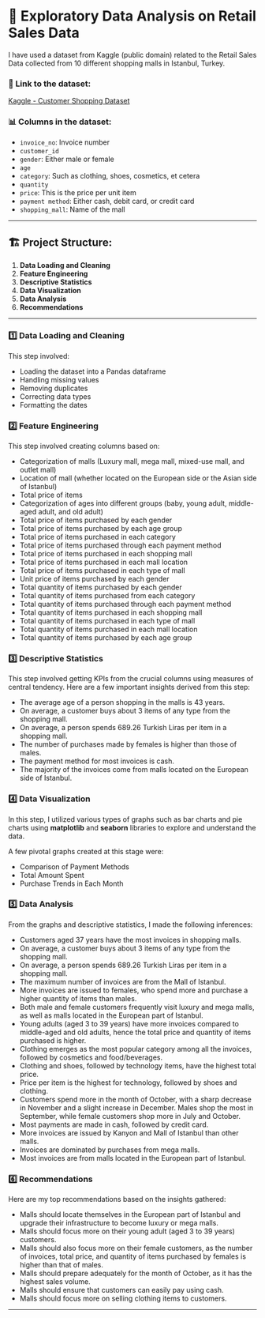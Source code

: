 # 🛒 Exploratory Data Analysis on Retail Sales Data

I have used a dataset from Kaggle (public domain) related to the Retail Sales Data collected from 10 different shopping malls in Istanbul, Turkey.

### 📁 Link to the dataset:
[Kaggle - Customer Shopping Dataset](https://www.kaggle.com/datasets/mehmettahiraslan/customer-shopping-dataset)

### 📊 Columns in the dataset:
- `invoice_no`: Invoice number
- `customer_id`
- `gender`: Either male or female
- `age`
- `category`: Such as clothing, shoes, cosmetics, et cetera
- `quantity`
- `price`: This is the price per unit item
- `payment method`: Either cash, debit card, or credit card
- `shopping_mall`: Name of the mall

---

## 🏗️ Project Structure:
1. **Data Loading and Cleaning**
2. **Feature Engineering**
3. **Descriptive Statistics**
4. **Data Visualization**
5. **Data Analysis**
6. **Recommendations**

---

### 1️⃣ Data Loading and Cleaning
This step involved:
- Loading the dataset into a Pandas dataframe
- Handling missing values
- Removing duplicates
- Correcting data types
- Formatting the dates

### 2️⃣ Feature Engineering
This step involved creating columns based on:
- Categorization of malls (Luxury mall, mega mall, mixed-use mall, and outlet mall)
- Location of mall (whether located on the European side or the Asian side of Istanbul)
- Total price of items
- Categorization of ages into different groups (baby, young adult, middle-aged adult, and old adult)
- Total price of items purchased by each gender
- Total price of items purchased by each age group
- Total price of items purchased in each category
- Total price of items purchased through each payment method
- Total price of items purchased in each shopping mall
- Total price of items purchased in each mall location
- Total price of items purchased in each type of mall
- Unit price of items purchased by each gender
- Total quantity of items purchased by each gender
- Total quantity of items purchased from each category
- Total quantity of items purchased through each payment method
- Total quantity of items purchased in each shopping mall
- Total quantity of items purchased in each type of mall
- Total quantity of items purchased in each mall location
- Total quantity of items purchased by each age group

### 3️⃣ Descriptive Statistics
This step involved getting KPIs from the crucial columns using measures of central tendency. Here are a few important insights derived from this step:
- The average age of a person shopping in the malls is 43 years.
- On average, a customer buys about 3 items of any type from the shopping mall.
- On average, a person spends 689.26 Turkish Liras per item in a shopping mall.
- The number of purchases made by females is higher than those of males.
- The payment method for most invoices is cash.
- The majority of the invoices come from malls located on the European side of Istanbul.

### 4️⃣ Data Visualization
In this step, I utilized various types of graphs such as bar charts and pie charts using **matplotlib** and **seaborn** libraries to explore and understand the data.

A few pivotal graphs created at this stage were:
- Comparison of Payment Methods
- Total Amount Spent
- Purchase Trends in Each Month

### 5️⃣ Data Analysis
From the graphs and descriptive statistics, I made the following inferences:
- Customers aged 37 years have the most invoices in shopping malls.
- On average, a customer buys about 3 items of any type from the shopping mall.
- On average, a person spends 689.26 Turkish Liras per item in a shopping mall.
- The maximum number of invoices are from the Mall of Istanbul.
- More invoices are issued to females, who spend more and purchase a higher quantity of items than males.
- Both male and female customers frequently visit luxury and mega malls, as well as malls located in the European part of Istanbul.
- Young adults (aged 3 to 39 years) have more invoices compared to middle-aged and old adults, hence the total price and quantity of items purchased is higher.
- Clothing emerges as the most popular category among all the invoices, followed by cosmetics and food/beverages.
- Clothing and shoes, followed by technology items, have the highest total price.
- Price per item is the highest for technology, followed by shoes and clothing.
- Customers spend more in the month of October, with a sharp decrease in November and a slight increase in December. Males shop the most in September, while female customers shop more in July and October.
- Most payments are made in cash, followed by credit card.
- More invoices are issued by Kanyon and Mall of Istanbul than other malls.
- Invoices are dominated by purchases from mega malls.
- Most invoices are from malls located in the European part of Istanbul.

### 6️⃣ Recommendations
Here are my top recommendations based on the insights gathered:
- Malls should locate themselves in the European part of Istanbul and upgrade their infrastructure to become luxury or mega malls.
- Malls should focus more on their young adult (aged 3 to 39 years) customers.
- Malls should also focus more on their female customers, as the number of invoices, total price, and quantity of items purchased by females is higher than that of males.
- Malls should prepare adequately for the month of October, as it has the highest sales volume.
- Malls should ensure that customers can easily pay using cash.
- Malls should focus more on selling clothing items to customers.

---


